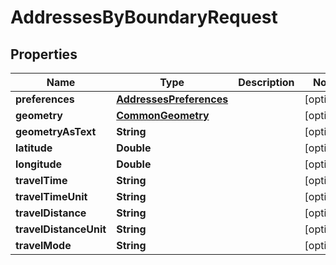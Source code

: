
# AddressesByBoundaryRequest

## Properties
Name | Type | Description | Notes
------------ | ------------- | ------------- | -------------
**preferences** | [**AddressesPreferences**](AddressesPreferences.md) |  |  [optional]
**geometry** | [**CommonGeometry**](CommonGeometry.md) |  |  [optional]
**geometryAsText** | **String** |  |  [optional]
**latitude** | **Double** |  |  [optional]
**longitude** | **Double** |  |  [optional]
**travelTime** | **String** |  |  [optional]
**travelTimeUnit** | **String** |  |  [optional]
**travelDistance** | **String** |  |  [optional]
**travelDistanceUnit** | **String** |  |  [optional]
**travelMode** | **String** |  |  [optional]



